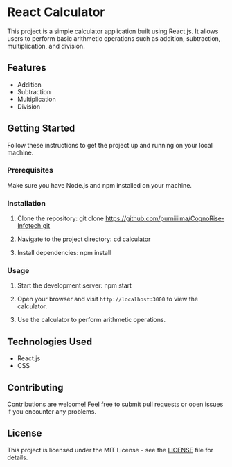 # React Calculator

This project is a simple calculator application built using React.js. It allows users to perform basic arithmetic operations such as addition, subtraction, multiplication, and division.

## Features

- Addition
- Subtraction
- Multiplication
- Division

## Getting Started

Follow these instructions to get the project up and running on your local machine.

### Prerequisites

Make sure you have Node.js and npm installed on your machine.

### Installation

1. Clone the repository: git clone https://github.com/purniiiima/CognoRise-Infotech.git

2. Navigate to the project directory: cd calculator

3. Install dependencies: npm install

### Usage

1. Start the development server: npm start

2. Open your browser and visit `http://localhost:3000` to view the calculator.

3. Use the calculator to perform arithmetic operations.

## Technologies Used

- React.js
- CSS

## Contributing

Contributions are welcome! Feel free to submit pull requests or open issues if you encounter any problems.

## License

This project is licensed under the MIT License - see the [LICENSE](LICENSE) file for details.